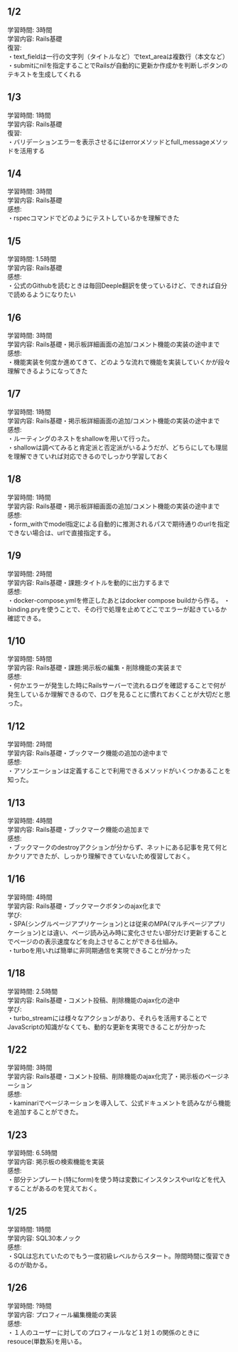 ## 1/2  
学習時間: 3時間  
学習内容: Rails基礎  
復習:  
・text_fieldは一行の文字列（タイトルなど）でtext_areaは複数行（本文など）  
・submitにnilを指定することでRailsが自動的に更新か作成かを判断しボタンのテキストを生成してくれる  

## 1/3  
学習時間: 1時間  
学習内容: Rails基礎  
復習:  
・バリデーションエラーを表示させるにはerrorメソッドとfull_messageメソッドを活用する  

## 1/4  
学習時間: 3時間  
学習内容: Rails基礎  
感想:  
・rspecコマンドでどのようにテストしているかを理解できた  

## 1/5  
学習時間: 1.5時間  
学習内容: Rails基礎  
感想:  
・公式のGithubを読むときは毎回Deeple翻訳を使っているけど、できれば自分で読めるようになりたい  

## 1/6  
学習時間: 3時間  
学習内容: Rails基礎・掲示板詳細画面の追加/コメント機能の実装の途中まで  
感想:  
・機能実装を何度か進めてきて、どのような流れで機能を実装していくかが段々理解できるようになってきた  

## 1/7  
学習時間: 1時間  
学習内容: Rails基礎・掲示板詳細画面の追加/コメント機能の実装の途中まで  
感想:  
・ルーティングのネストをshallowを用いて行った。  
・shallowは調べてみると肯定派と否定派がいるようだが、どちらにしても理屈を理解できていれば対応できるのでしっかり学習しておく  

## 1/8  
学習時間: 1時間  
学習内容: Rails基礎・掲示板詳細画面の追加/コメント機能の実装の途中まで  
感想:  
・form_withでmodel指定による自動的に推測されるパスで期待通りのurlを指定できない場合は、urlで直接指定する。  

## 1/9  
学習時間: 2時間  
学習内容: Rails基礎・課題:タイトルを動的に出力するまで  
感想:  
・docker-compose.ymlを修正したあとはdocker compose buildから作る。
・binding.pryを使うことで、その行で処理を止めてどこでエラーが起きているか確認できる。

## 1/10  
学習時間: 5時間  
学習内容: Rails基礎・課題:掲示板の編集・削除機能の実装まで  
感想:  
・何かエラーが発生した時にRailsサーバーで流れるログを確認することで何が発生しているか理解できるので、ログを見ることに慣れておくことが大切だと思った。  

## 1/12  
学習時間: 2時間  
学習内容: Rails基礎・ブックマーク機能の追加の途中まで  
感想:  
・アソシエーションは定義することで利用できるメソッドがいくつかあることを知った。  

## 1/13  
学習時間: 4時間  
学習内容: Rails基礎・ブックマーク機能の追加まで  
感想:  
・ブックマークのdestroyアクションが分からず、ネットにある記事を見て何とかクリアできたが、しっかり理解できていないため復習しておく。  

## 1/16  
学習時間: 4時間  
学習内容: Rails基礎・ブックマークボタンのajax化まで  
学び:  
・SPA(シングルページアプリケーション)とは従来のMPA(マルチページアプリケーション)とは違い、ページ読み込み時に変化させたい部分だけ更新することでページのの表示速度などを向上させることができる仕組み。  
・turboを用いれば簡単に非同期通信を実現できることが分かった  

## 1/18  
学習時間: 2.5時間  
学習内容: Rails基礎・コメント投稿、削除機能のajax化の途中  
学び:  
・turbo_streamには様々なアクションがあり、それらを活用することでJavaScriptの知識がなくても、動的な更新を実現できることが分かった  

## 1/22  
学習時間: 3時間  
学習内容: Rails基礎・コメント投稿、削除機能のajax化完了・掲示板のページネーション  
感想:  
・kaminariでページネーションを導入して、公式ドキュメントを読みながら機能を追加することができた。  

## 1/23  
学習時間: 6.5時間  
学習内容: 掲示板の検索機能を実装  
感想:  
・部分テンプレート(特にform)を使う時は変数にインスタンスやurlなどを代入することがあるのを覚えておく。  

## 1/25  
学習時間: 1時間  
学習内容: SQL30本ノック  
感想:  
・SQLは忘れていたのでもう一度初級レベルからスタート。隙間時間に復習できるのが助かる。  

## 1/26  
学習時間: ?時間  
学習内容: プロフィール編集機能の実装  
感想:  
・１人のユーザーに対してのプロフィールなど１対１の関係のときにresouce(単数系)を用いる。  
